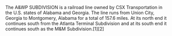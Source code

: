 The A&WP SUBDIVISION is a railroad line owned by CSX Transportation in the U.S. states of Alabama and Georgia. The line runs from Union City, Georgia to Montgomery, Alabama for a total of 157.6 miles. At its north end it continues south from the Atlanta Terminal Subdivision and at its south end it continues south as the M&M Subdivision.[1][2]
